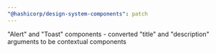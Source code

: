 ```yaml
---
"@hashicorp/design-system-components": patch
---
```


"Alert" and "Toast" components - converted "title" and "description" arguments to be contextual components

